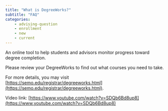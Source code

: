 ```yaml
---
title: "What is DegreeWorks?"
subtitle: "FAQ"
categories:
    - advising-question
    - enrollment
    - new
    - current
---
```

An online tool to help students and advisors monitor progress toward degree completion. 

Please review your DegreeWorks to find out what courses you need to take. 

For more details, you may visit [https://semo.edu/registrar/degreeworks.html](https://semo.edu/registrar/degreeworks.html).

Video link: [https://www.youtube.com/watch?v=SDQb6Bd8up8](https://www.youtube.com/watch?v=SDQb6Bd8up8)